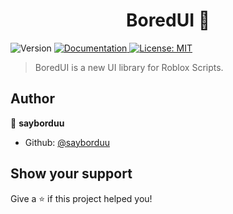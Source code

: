 <h1 align="center">BoredUI 🙌</h1>
<p>
  <img alt="Version" src="https://img.shields.io/badge/version-20230613-blue.svg?cacheSeconds=2592000" />
  <a href="https://gpt.imalexbfs.ml/docs" target="_blank">
    <img alt="Documentation" src="https://img.shields.io/badge/documentation-yes-brightgreen.svg" />
  </a>
  <a href="#" target="_blank">
    <img alt="License: MIT" src="https://img.shields.io/badge/License-MIT-yellow.svg" />
  </a>
</p>

> BoredUI is a new UI library for Roblox Scripts.

## Author

👤 **sayborduu**

* Github: [@sayborduu](https://github.com/sayborduu)

## Show your support

Give a ⭐️ if this project helped you!
